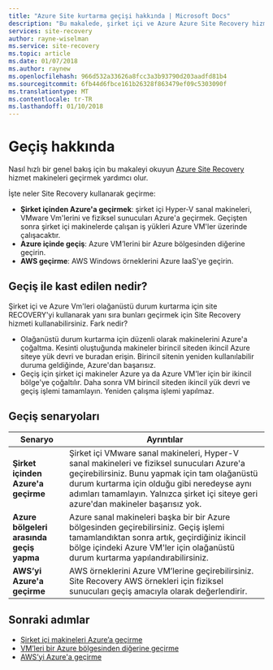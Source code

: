 ```yaml
---
title: "Azure Site kurtarma geçişi hakkında | Microsoft Docs"
description: "Bu makalede, şirket içi ve Azure Azure Site Recovery hizmetini kullanarak sanal makineleri nasıl geçirileceği açıklanmaktadır."
services: site-recovery
author: rayne-wiselman
ms.service: site-recovery
ms.topic: article
ms.date: 01/07/2018
ms.author: raynew
ms.openlocfilehash: 966d532a33626a8fcc3a3b93790d203aadfd81b4
ms.sourcegitcommit: 6fb44d6fbce161b26328f863479ef09c5303090f
ms.translationtype: MT
ms.contentlocale: tr-TR
ms.lasthandoff: 01/10/2018
---
```

# <a name="about-migration"></a>Geçiş hakkında

Nasıl hızlı bir genel bakış için bu makaleyi okuyun [Azure Site Recovery](site-recovery-overview.md) hizmet makineleri geçirmek yardımcı olur. 

İşte neler Site Recovery kullanarak geçirme:

- **Şirket içinden Azure'a geçirmek**: şirket içi Hyper-V sanal makineleri, VMware Vm'lerini ve fiziksel sunucuları Azure'a geçirmek. Geçişten sonra şirket içi makinelerde çalışan iş yükleri Azure VM'ler üzerinde çalışacaktır. 
- **Azure içinde geçiş**: Azure VM’lerini bir Azure bölgesinden diğerine geçirin. 
- **AWS geçirme**: AWS Windows örneklerini Azure IaaS’ye geçirin. 


## <a name="what-do-we-mean-by-migration"></a>Geçiş ile kast edilen nedir?

Şirket içi ve Azure Vm'leri olağanüstü durum kurtarma için site RECOVERY'yi kullanarak yanı sıra bunları geçirmek için Site Recovery hizmeti kullanabilirsiniz. Fark nedir?

- Olağanüstü durum kurtarma için düzenli olarak makinelerini Azure'a çoğaltma. Kesinti oluştuğunda makineler birincil siteden ikincil Azure siteye yük devri ve buradan erişin. Birincil sitenin yeniden kullanılabilir duruma geldiğinde, Azure'dan başarısız.
- Geçiş için şirket içi makineler Azure ya da Azure VM'ler için bir ikincil bölge'ye çoğaltılır. Daha sonra VM birincil siteden ikincil yük devri ve geçiş işlemi tamamlayın. Yeniden çalışma işlemi yapılmaz.  


## <a name="migration-scenarios"></a>Geçiş senaryoları

**Senaryo** | **Ayrıntılar**
--- | ---
**Şirket içinden Azure'a geçirme** | Şirket içi VMware sanal makineleri, Hyper-V sanal makineleri ve fiziksel sunucuları Azure'a geçirebilirsiniz. Bunu yapmak için tam olağanüstü durum kurtarma için olduğu gibi neredeyse aynı adımları tamamlayın. Yalnızca şirket içi siteye geri azure'dan makineler başarısız yok.
**Azure bölgeleri arasında geçiş yapma** | Azure sanal makineleri başka bir bir Azure bölgesinden geçirebilirsiniz. Geçiş işlemi tamamlandıktan sonra artık, geçirdiğiniz ikincil bölge içindeki Azure VM'ler için olağanüstü durum kurtarma yapılandırabilirsiniz.
**AWS’yi Azure'a geçirme** | AWS örneklerini Azure VM’lerine geçirebilirsiniz. Site Recovery AWS örnekleri için fiziksel sunucuları geçiş amacıyla olarak değerlendirir. 

## <a name="next-steps"></a>Sonraki adımlar

- [Şirket içi makineleri Azure’a geçirme](tutorial-migrate-on-premises-to-azure.md)
- [VM’leri bir Azure bölgesinden diğerine geçirme](tutorial-migrate-azure-to-azure.md)
- [AWS’yi Azure'a geçirme](tutorial-migrate-aws-to-azure.md)
